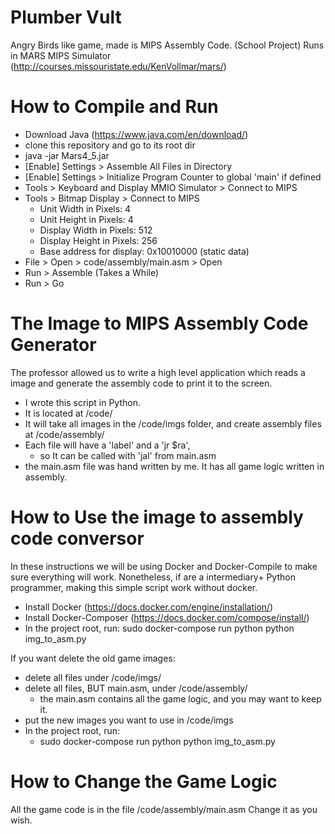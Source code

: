 # Plumber Vult
Angry Birds like game, made is MIPS Assembly Code. (School Project)
Runs in MARS MIPS Simulator (http://courses.missouristate.edu/KenVollmar/mars/)

# How to Compile and Run
* Download Java (https://www.java.com/en/download/) 
* clone this repository and go to its root dir
* java -jar Mars4_5.jar
* [Enable] Settings > Assemble All Files in Directory
* [Enable] Settings > Initialize Program Counter to global 'main' if defined
* Tools > Keyboard and Display MMIO Simulator > Connect to MIPS
* Tools > Bitmap Display > Connect to MIPS
    * Unit Width in Pixels:     4
    * Unit Height in Pixels:    4
    * Display Width in Pixels:  512
    * Display Height in Pixels: 256
    * Base address for display: 0x10010000 (static data)
* File > Open > code/assembly/main.asm > Open
* Run > Assemble (Takes a While)
* Run > Go

# The Image to MIPS Assembly Code Generator 
The professor allowed us to write a high level application which reads a image and generate the assembly code to print it to the screen.

* I wrote this script in Python. 
* It is located at /code/
* It will take all images in the /code/imgs folder, and create assembly files at /code/assembly/
* Each file will have a 'label' and a 'jr $ra', 
   * so It can be called with 'jal' from main.asm
* the main.asm file was hand written by me. It has all game logic written in assembly.


# How to Use the image to assembly code conversor
In these instructions we will be using Docker and Docker-Compile to make sure everything will work.
Nonetheless, if are a intermediary+ Python programmer, making this simple script work without docker.

* Install Docker (https://docs.docker.com/engine/installation/)
* Install Docker-Composer (https://docs.docker.com/compose/install/)
* In the project root, run:
    sudo docker-compose run python python img_to_asm.py


If you want delete the old game images:
  * delete all files under /code/imgs/
  * delete all files, BUT main.asm, under /code/assembly/
    * the main.asm contains all the game logic, and you may want to keep it.
  * put the new images you want to use in /code/imgs
  * In the project root, run:
    * sudo docker-compose run python python img_to_asm.py

# How to Change the Game Logic
All the game code is in the file /code/assembly/main.asm
Change it as you wish.
